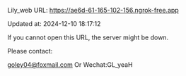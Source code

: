 Lily_web URL: https://ae6d-61-165-102-156.ngrok-free.app

Updated at: 2024-12-10 18:17:12

If you cannot open this URL, the server might be down.

Please contact: 

goley04@foxmail.com Or Wechat:GL_yeaH
